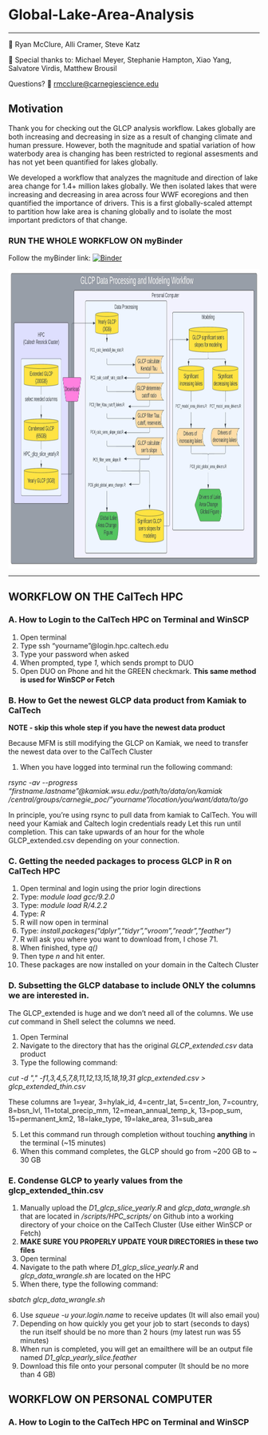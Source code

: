 # Global-Lake-Area-Analysis
-----

:busts_in_silhouette: Ryan McClure, Alli Cramer, Steve Katz

:busts_in_silhouette: Special thanks to: Michael Meyer, Stephanie Hampton, Xiao Yang, Salvatore Virdis, Matthew Brousil

Questions?  :email: rmcclure@carnegiescience.edu

## Motivation

Thank you for checking out the GLCP analysis workflow. Lakes globally are both increasing and decreasing in size as a result of changing climate and human pressure. However, both the magnitude and spatial variation of how waterbody area is changing has been restricted to regional assesments and has not yet been quantified for lakes globally.

We developed a workflow that analyzes the magnitude and direction of lake area change for 1.4+ million lakes globally. We then isolated lakes that were increasing and decreasing in area across four WWF ecoregions and then quantified the importance of drivers. This is a first globally-scaled attempt to partition how lake area is chaning globally and to isolate the most important predictors of that change.

### RUN THE WHOLE WORKFLOW ON myBinder
Follow the myBinder link:
[![Binder](https://mybinder.org/badge_logo.svg)](https://mybinder.org/v2/git/https%3A%2F%2Fgithub.com%2Fryanmclake%2FCH4castR.git/HEAD?urlpath=rstudio)

<a href="url"><img src = "GLCP_Workflow.jpeg" align="center" height="600" width="1000" ></a>

-----

## WORKFLOW ON THE CalTech HPC
### A. How to Login to the CalTech HPC on Terminal and WinSCP
1. Open terminal
2. Type ssh “yourname”@login.hpc.caltech.edu
3. Type your password when asked
4. When prompted, type <i>1</i>, which sends prompt to DUO
5. Open DUO on Phone and hit the GREEN checkmark. **This same method is used for WinSCP or Fetch**

### B. How to Get the newest GLCP data product from Kamiak to CalTech
<b>NOTE - skip this whole step if you have the newest data product</b>

Because MFM is still modifying the GLCP on Kamiak, we need to transfer the newest data over to the CalTech Cluster

1. When you have logged into terminal run the following command:

<i>rsync -av --progress “firstname.lastname”@kamiak.wsu.edu:/path/to/data/on/kamiak /central/groups/carnegie_poc/”yourname”/location/you/want/data/to/go</i>

In principle, you’re using rsync to pull data from kamiak to CalTech. You will need your Kamiak and Caltech login credentials ready 
Let this run until completion. This can take upwards of an hour for the whole GLCP_extended.csv depending on your connection. 

### C. Getting the needed packages to process GLCP in R on CalTech HPC
1. Open terminal and login using the prior login directions
2. Type: <i>module load gcc/9.2.0</i>
3. Type: <i>module load R/4.2.2</i>
4. Type: <i>R</i>
5. R will now open in terminal
6. Type: <i>install.packages(“dplyr”,”tidyr”,”vroom”,”readr”,”feather”)</i>
7. R will ask you where you want to download from, I chose 71.
8. When finished, type <i>q()</i>
9. Then type <i>n</i> and hit enter. 
10. These packages are now installed on your domain in the Caltech Cluster

### D. Subsetting the GLCP database to include ONLY the columns we are interested in. 
The GLCP_extended is huge and we don’t need all of the columns. We use <i>cut</i> command in Shell select the columns we need.

1. Open Terminal
2. Navigate to the directory that has the original <i>GLCP_extended.csv</i> data product
3. Type the following command:

<i>cut -d "," -f1,3,4,5,7,8,11,12,13,15,18,19,31 glcp_extended.csv > glcp_extended_thin.csv</i>

These columns are 1=year, 3=hylak_id, 4=centr_lat, 5=centr_lon, 7=country, 8=bsn_lvl, 11=total_precip_mm, 12=mean_annual_temp_k, 13=pop_sum, 15=permanent_km2, 18=lake_type, 19=lake_area, 31=sub_area

5. Let this command run through completion without touching <b>anything</b> in the terminal (~15 minutes)
6. When this command completes, the GLCP should go from ~200 GB to ~ 30 GB

### E. Condense GLCP to yearly values from the glcp_extended_thin.csv

1. Manually upload the <i>D1_glcp_slice_yearly.R</i> and <i>glcp_data_wrangle.sh</i> that are located in <i>/scripts/HPC_scripts/</i> on Github into a working directory of your choice on the CalTech Cluster (Use either WinSCP or Fetch)
2. <b>MAKE SURE YOU PROPERLY UPDATE YOUR DIRECTORIES in these two files</b>
3. Open terminal
4. Navigate to the path where <i>D1_glcp_slice_yearly.R</i> and <i>glcp_data_wrangle.sh</i> are located on the HPC
5. When there, type the following command:

<i>sbatch glcp_data_wrangle.sh</i>

6. Use <i>squeue -u your.login.name</i> to receive updates (It will also email you)
7. Depending on how quickly you get your job to start (seconds to days) the run itself should be no more than 2 hours (my latest run was 55 minutes)
8. When run is completed, you will get an emailthere will be an output file named <i>D1_glcp_yearly_slice.feather</i>
9. Download this file onto your personal computer (It should be no more than 4 GB)


## WORKFLOW ON PERSONAL COMPUTER
### A. How to Login to the CalTech HPC on Terminal and WinSCP



